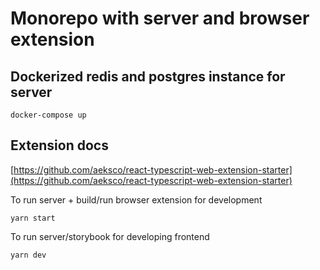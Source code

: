 # Monorepo with server and browser extension

## Dockerized redis and postgres instance for server
```
docker-compose up
```

## Extension docs
[https://github.com/aeksco/react-typescript-web-extension-starter](https://github.com/aeksco/react-typescript-web-extension-starter)

To run server + build/run browser extension for development
```
yarn start
```

To run server/storybook for developing frontend
```
yarn dev
```